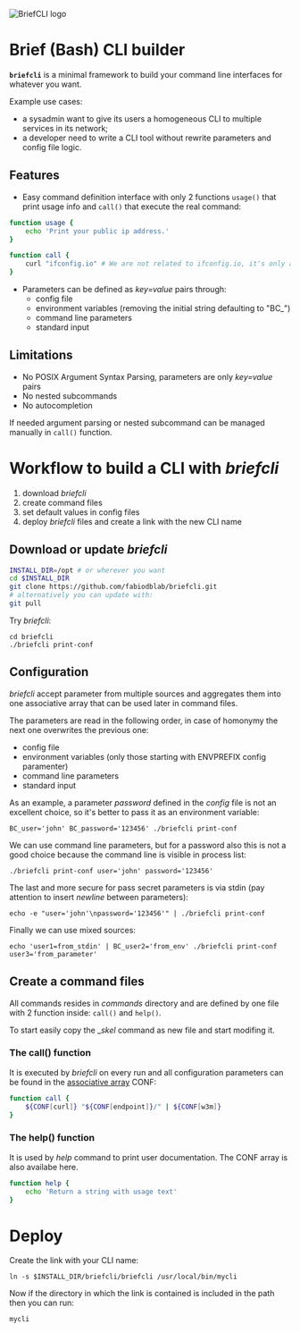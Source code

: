 ![BriefCLI logo](../assets/logo/briefcli.png?raw=true)

# Brief (Bash) CLI builder

__```briefcli```__ is a minimal framework to build your command line interfaces for whatever you want.

Example use cases:
- a sysadmin want to give its users a homogeneous CLI to multiple services in its network;
- a developer need to write a CLI tool without rewrite parameters and config file logic.

## Features
- Easy command definition interface with only 2 functions ```usage()``` that print usage info and ```call()``` that execute the real command:

```bash
function usage {
    echo 'Print your public ip address.'
}

function call {
    curl "ifconfig.io" # We are not related to ifconfig.io, it's only a simple example.
}
```

- Parameters can be defined as _key=value_ pairs through:
  - config file
  - environment variables (removing the initial string defaulting to "BC_") 
  - command line parameters
  - standard input

## Limitations
- No POSIX Argument Syntax Parsing, parameters are only _key=value_ pairs
- No nested subcommands
- No autocompletion

 If needed argument parsing or nested subcommand can be managed manually in ```call()``` function.

# Workflow to build a CLI with _briefcli_
1) download _briefcli_
1) create command files
1) set default values in config files
1) deploy _briefcli_ files and create a link with the new CLI name

## Download or update _briefcli_

```bash
INSTALL_DIR=/opt # or wherever you want
cd $INSTALL_DIR
git clone https://github.com/fabiodblab/briefcli.git
# alternatively you can update with:
git pull
```

Try _briefcli_:

    cd briefcli
    ./briefcli print-conf

## Configuration
_briefcli_ accept parameter from multiple sources and aggregates them into one  associative array that can be used later in command files.

The parameters are read in the following order, in case of homonymy the next one overwrites the previous one:
- config file
- environment variables (only those starting with ENVPREFIX config paramenter) 
- command line parameters
- standard input

As an example, a parameter _password_ defined in the _config_ file is not an excellent choice, so it's better to pass it as an environment variable:

    BC_user='john' BC_password='123456' ./briefcli print-conf

We can use command line parameters, but for a password also this is not a good choice because the command line is visible in process list:
 
    ./briefcli print-conf user='john' password='123456'

The last and more secure for pass secret parameters is via stdin (pay attention to insert _newline_ between parameters):

    echo -e "user='john'\npassword='123456'" | ./briefcli print-conf

Finally we can use mixed sources:

    echo 'user1=from_stdin' | BC_user2='from_env' ./briefcli print-conf user3='from_parameter'

## Create a command files

All commands resides in _commands_ directory and are defined by one file with 2 function inside: ```call()``` and ```help()```.

To start easily copy the __skel_ command as new file and start modifing it.

### The call() function
It is executed by _briefcli_ on every run and all configuration parameters can be found in the [associative array](https://www.gnu.org/software/bash/manual/html_node/Arrays.html) CONF:

```bash
function call {
    ${CONF[curl]} "${CONF[endpoint]}/" | ${CONF[w3m]}
}
```

### The help() function
It is used by _help_ command to print user documentation. The CONF array is also availabe here.
```bash
function help {
    echo 'Return a string with usage text'
}
```
# Deploy 
Create the link with your CLI name:

    ln -s $INSTALL_DIR/briefcli/briefcli /usr/local/bin/mycli

Now if the directory in which the link is contained is included in the path then you can run:

    mycli




